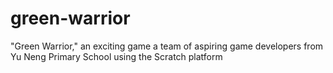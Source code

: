 # green-warrior
"Green Warrior," an exciting game a team of aspiring game developers from Yu Neng Primary School using the Scratch platform
